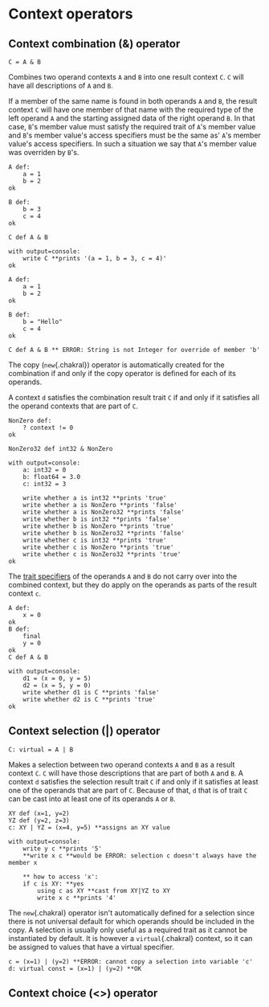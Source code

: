 # Context operators


## Context combination (&) operator
```{.chakral}
C = A & B
```

Combines two operand contexts `A` and `B` into one result context `C`. `C` will have all descriptions of `A` and `B`. 

If a member of the same name is found in both operands `A` and `B`, the result context `C` will have one member of that name with the required type of the left operand `A` and the starting assigned data of the right operand `B`. In that case, `B`'s member value must satisfy the required trait of `A`'s member value and `B`'s member value's access specifiers must be the same as' `A`'s member value's access specifiers. In such a situation we say that `A`'s member value was overriden by `B`'s.

```{.chakral caption="Example of combination"}
A def:
    a = 1
    b = 2
ok

B def:
    b = 3
    c = 4
ok

C def A & B

with output=console:
    write C **prints '(a = 1, b = 3, c = 4)'
ok
```

```{.chakral caption="Example of wrong data"}
A def:
    a = 1
    b = 2
ok

B def:
    b = "Hello"
    c = 4
ok

C def A & B ** ERROR: String is not Integer for override of member 'b'
```

The copy (`new`{.chakral}) operator is automatically created for the combination if and only if the copy operator is defined for each of its operands.

A context `d` satisfies the combination result trait `C` if and only if it satisfies all the operand contexts that are part of `C`.

```{.chakral caption="Example of a combined trait"}
NonZero def:
    ? context != 0
ok

NonZero32 def int32 & NonZero

with output=console:
    a: int32 = 0
    b: float64 = 3.0
    c: int32 = 3

    write whether a is int32 **prints 'true'
    write whether a is NonZero **prints 'false'
    write whether a is NonZero32 **prints 'false'
    write whether b is int32 **prints 'false'
    write whether b is NonZero **prints 'true'
    write whether b is NonZero32 **prints 'false'
    write whether c is int32 **prints 'true'
    write whether c is NonZero **prints 'true'
    write whether c is NonZero32 **prints 'true'
ok
```

The [trait specifiers](trait_system.html) of the operands `A` and `B` do not carry over into the combined context, but they do apply on the operands as parts of the result context `c`.

```{.chakral caption="Example of the final specifier in a combined trait"}
A def:
    x = 0
ok
B def:
    final
    y = 0
ok
C def A & B

with output=console:
    d1 = (x = 0, y = 5)
    d2 = (x = 5, y = 0)
    write whether d1 is C **prints 'false'
    write whether d2 is C **prints 'true'
ok
```

## Context selection (|) operator
```{.chakral}
C: virtual = A | B
```

Makes a selection between two operand contexts `A` and `B` as a result context `C`. `C` will have those descriptions that are part of both `A` and `B`. A context `d` satisfies the selection result trait `C` if and only if it satisfies at least one of the operands that are part of `C`. Because of that, `d` that is of trait `C` can be cast into at least one of its operands `A` or `B`.
```{.chakral}
XY def (x=1, y=2)
YZ def (y=2, z=3)
c: XY | YZ = (x=4, y=5) **assigns an XY value

with output=console:
    write y c **prints '5'
    **write x c **would be ERROR: selection c doesn't always have the member x

    ** how to access 'x':
    if c is XY: **yes
        using c as XY **cast from XY|YZ to XY
        write x c **prints '4'
```

The `new`{.chakral} operator isn't automatically defined for a selection since there is not universal default for which operands should be included in the copy. A selection is usually only useful as a required trait as it cannot be instantiated by default. It is however a `virtual`{.chakral} context, so it can be assigned to values that have a virtual specifier.
```{.chakral}
c = (x=1) | (y=2) **ERROR: cannot copy a selection into variable 'c'
d: virtual const = (x=1) | (y=2) **OK
```

## Context choice (<>) operator